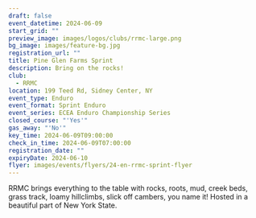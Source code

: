 ```yaml
---
draft: false
event_datetime: 2024-06-09
start_grid: ""
preview_image: images/logos/clubs/rrmc-large.png
bg_image: images/feature-bg.jpg
registration_url: ""
title: Pine Glen Farms Sprint
description: Bring on the rocks!
club:
  - RRMC
location: 199 Teed Rd, Sidney Center, NY
event_type: Enduro
event_format: Sprint Enduro
event_series: ECEA Enduro Championship Series
closed_course: "'Yes'"
gas_away: "'No'"
key_time: 2024-06-09T09:00:00
check_in_time: 2024-06-09T07:00:00
registration_date: ""
expiryDate: 2024-06-10
flyer: images/events/flyers/24-en-rrmc-sprint-flyer
---
```

RRMC brings everything to the table with rocks, roots, mud, creek beds, grass track, loamy hillclimbs, slick off cambers, you name it! Hosted in a beautiful part of New York State.